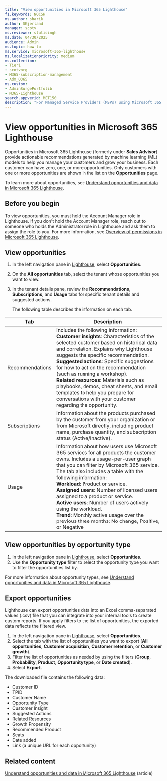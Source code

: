```yaml
---
title: "View opportunities in Microsoft 365 Lighthouse"
f1.keywords: NOCSH
ms.author: sharik
author: SKjerland
manager: scotv
ms.reviewer: stutisingh
ms.date: 04/30/2025
audience: Admin
ms.topic: how-to
ms.service: microsoft-365-lighthouse
ms.localizationpriority: medium
ms.collection:
- Tier1
- scotvorg
- M365-subscription-management
- Adm_O365
ms.custom:
- AdminSurgePortfolib
- M365-Lighthouse                         
search.appverid: MET150
description: "For Managed Service Providers (MSPs) using Microsoft 365 Lighthouse, learn how to view opportunities (formerly under Sales Advisor) that can help you manage your customer and grow your business."
---
```


# View opportunities in Microsoft 365 Lighthouse

Opportunities in Microsoft 365 Lighthouse (formerly under **Sales Advisor**) provide actionable recommendations generated by machine learning (ML) models to help you manage your customers and grow your business. Each customer can have zero, one, or more opportunities. Only customers with one or more opportunities are shown in the list on the **Opportunities** page.

To learn more about opportunities, see [Understand opportunities and data in Microsoft 365 Lighthouse](m365-lighthouse-understanding-opportunities-and-data.md).

## Before you begin

To view opportunities, you must hold the Account Manager role in Lighthouse. If you don't hold the Account Manager role, reach out to someone who holds the Administrator role in Lighthouse and ask them to assign the role to you. For more information, see [Overview of permissions in Microsoft 365 Lighthouse](m365-lighthouse-overview-of-permissions.md).

## View opportunities

1. In the left navigation pane in <a href="https://go.microsoft.com/fwlink/p/?linkid=2168110" target="_blank">Lighthouse</a>, select **Opportunities**.

2. On the **All opportunities** tab, select the tenant whose opportunities you want to view.

3. In the tenant details pane, review the **Recommendations**, **Subscriptions**, and **Usage** tabs for specific tenant details and suggested actions.
 
    The following table describes the information on each tab.   

|Tab      |Description  |
|---------|---------|
|Recommendations     |  Includes the following information:<br>**Customer insights**: Characteristics of the selected customer based on historical data and correlation. Explains why Lighthouse suggests the specific recommendation.<br>**Suggested actions**: Specific suggestions for how to act on the recommendation (such as running a workshop).<br>**Related resources**: Materials such as playbooks, demos, cheat sheets, and email templates to help you prepare for conversations with your customer regarding the opportunity.       |
|Subscriptions     | Information about the products purchased by the customer from your organization or from Microsoft directly, including product name, purchase quantity, and subscription status (Active/Inactive).         |
|Usage     | Information about how users use Microsoft 365 services for all products the customer owns. Includes a usage-per-user graph that you can filter by Microsoft 365 service. The tab also includes a table with the following information:<br>**Workload**: Product or service.<br>**Assigned users**: Number of licensed users assigned to a product or service.<br>**Active users**: Number of users actively using the workload.<br>**Trend**: Monthly active usage over the previous three months: No change, Positive, or Negative.        |

## View opportunities by opportunity type

1. In the left navigation pane in <a href="https://go.microsoft.com/fwlink/p/?linkid=2168110" target="_blank">Lighthouse</a>, select **Opportunities**.
2. Use the **Opportunity type** filter to select the opportunity type you want to filter the opportunities list by.

For more information about opportunity types, see [Understand opportunities and data in Microsoft 365 Lighthouse](m365-lighthouse-understanding-opportunities-and-data.md#opportunity-type).

## Export opportunities

Lighthouse can export opportunities data into an Excel comma-separated values (.csv) file that you can integrate into your internal tools to create custom reports. If you apply filters to the list of opportunities, the exported data reflects the filtered view. 

1. In the left navigation pane in <a href="https://go.microsoft.com/fwlink/p/?linkid=2168110" target="_blank">Lighthouse</a>, select **Opportunities**.
2. Select the tab with the list of opportunities you want to export (**All opportunities**, **Customer acquisition**, **Customer retention**, or **Customer growth**).
3. Filter the list of opportunities as needed by using the filters (**Group**, **Probability**, **Product**, **Opportunity type**, or **Date created**).
4. Select **Export**.

The downloaded file contains the following data:

- Customer ID
- TPID
- Customer Name
- Opportunity Type
- Customer Insight
- Suggested Actions
- Related Resources
- Growth Propensity
- Recommended Product
- Seats
- Date added
- Link (a unique URL for each opportunity)

## Related content
  
[Understand opportunities and data in Microsoft 365 Lighthouse](m365-lighthouse-understanding-opportunities-and-data.md) (article)
